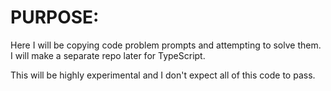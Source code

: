 # PURPOSE:

Here I will be copying code problem prompts and attempting to solve them. I will make a separate repo later for TypeScript.

This will be highly experimental and I don't expect all of this code to pass.
